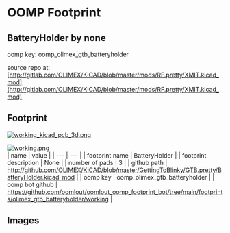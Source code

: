 # OOMP Footprint  
## BatteryHolder  by none  
  
oomp key: oomp_olimex_gtb_batteryholder  
  
source repo at: [http://gitlab.com/OLIMEX/KiCAD/blob/master/mods/RF.pretty/XMIT.kicad_mod](http://gitlab.com/OLIMEX/KiCAD/blob/master/mods/RF.pretty/XMIT.kicad_mod)  
## Footprint  
  
[![working_kicad_pcb_3d.png](working_kicad_pcb_3d_600.png)](working_kicad_pcb_3d.png)  
  
[![working.png](working_600.png)](working.png)  
| name | value | 
| --- | --- | 
| footprint name | BatteryHolder | 
| footprint description | None | 
| number of pads | 3 | 
| github path | http://github.com/OLIMEX/KiCAD/blob/master/GettingToBlinky/GTB.pretty/BatteryHolder.kicad_mod | 
| oomp key | oomp_olimex_gtb_batteryholder | 
| oomp bot github | https://github.com/oomlout/oomlout_oomp_footprint_bot/tree/main/footprints/olimex_gtb_batteryholder/working | 
## Images  
